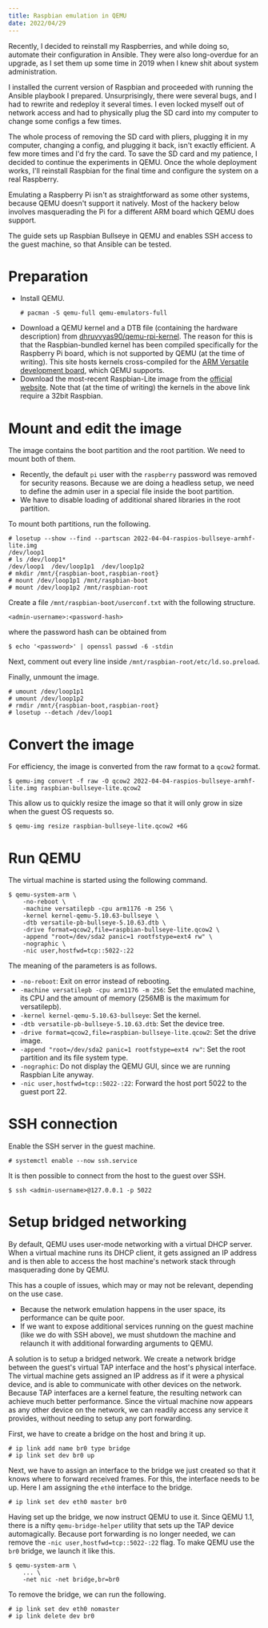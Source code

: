 ```yaml
---
title: Raspbian emulation in QEMU
date: 2022/04/29
---
```


Recently, I decided to reinstall my Raspberries, and while doing so, automate
their configuration in Ansible. They were also long-overdue for an upgrade, as
I set them up some time in 2019 when I knew shit about system administration.

I installed the current version of Raspbian and proceeded with running the
Ansible playbook I prepared. Unsurprisingly, there were several bugs, and I had
to rewrite and redeploy it several times. I even locked myself out of network
access and had to physically plug the SD card into my computer to change some
configs a few times.

The whole process of removing the SD card with pliers, plugging it in my
computer, changing a config, and plugging it back, isn't exactly efficient. A
few more times and I'd fry the card. To save the SD card and my patience, I
decided to continue the experiments in QEMU. Once the whole deployment works,
I'll reinstall Raspbian for the final time and configure the system on a real
Raspberry.

Emulating a Raspberry Pi isn't as straightforward as some other systems,
because QEMU doesn't support it natively. Most of the hackery below involves
masquerading the Pi for a different ARM board which QEMU does support.

The guide sets up Raspbian Bullseye in QEMU and enables SSH access to the guest
machine, so that Ansible can be tested.

# Preparation

* Install QEMU.
  ```
  # pacman -S qemu-full qemu-emulators-full
  ```
* Download a QEMU kernel and a DTB file (containing the hardware description)
  from
  [dhruvvyas90/qemu-rpi-kernel](https://github.com/dhruvvyas90/qemu-rpi-kernel).
  The reason for this is that the Raspbian-bundled kernel has been compiled
  specifically for the Raspberry Pi board, which is not supported by QEMU (at
  the time of writing). This site hosts kernels cross-compiled for the [ARM
  Versatile development
  board](https://developer.arm.com/tools-and-software/development-boards),
  which QEMU supports.
* Download the most-recent Raspbian-Lite image from the [official
  website](https://www.raspberrypi.com/). Note that (at the time of writing)
  the kernels in the above link require a 32bit Raspbian.

# Mount and edit the image

The image contains the boot partition and the root partition. We need to mount
both of them.

* Recently, the default `pi` user with the `raspberry` password was removed for
  security reasons. Because we are doing a headless setup, we need to define
  the admin user in a special file inside the boot partition.
* We have to disable loading of additional shared libraries in the root
  partition.

To mount both partitions, run the following.
```
# losetup --show --find --partscan 2022-04-04-raspios-bullseye-armhf-lite.img
/dev/loop1
# ls /dev/loop1*
/dev/loop1  /dev/loop1p1  /dev/loop1p2
# mkdir /mnt/{raspbian-boot,raspbian-root}
# mount /dev/loop1p1 /mnt/raspbian-boot
# mount /dev/loop1p2 /mnt/raspbian-root
```

Create a file `/mnt/raspbian-boot/userconf.txt` with the following structure.
```
<admin-username>:<password-hash>
```
where the password hash can be obtained from
```
$ echo '<password>' | openssl passwd -6 -stdin
```

Next, comment out every line inside `/mnt/raspbian-root/etc/ld.so.preload`.

Finally, unmount the image.
```
# umount /dev/loop1p1
# umount /dev/loop1p2
# rmdir /mnt/{raspbian-boot,raspbian-root}
# losetup --detach /dev/loop1
```

# Convert the image

For efficiency, the image is converted from the raw format to a `qcow2` format.
```
$ qemu-img convert -f raw -O qcow2 2022-04-04-raspios-bullseye-armhf-lite.img raspbian-bullseye-lite.qcow2
```
This allow us to quickly resize the image so that it will only grow in size
when the guest OS requests so.
```
$ qemu-img resize raspbian-bullseye-lite.qcow2 +6G
```

# Run QEMU

The virtual machine is started using the following command.
```
$ qemu-system-arm \
    -no-reboot \
    -machine versatilepb -cpu arm1176 -m 256 \
    -kernel kernel-qemu-5.10.63-bullseye \
    -dtb versatile-pb-bullseye-5.10.63.dtb \
    -drive format=qcow2,file=raspbian-bullseye-lite.qcow2 \
    -append "root=/dev/sda2 panic=1 rootfstype=ext4 rw" \
    -nographic \
    -nic user,hostfwd=tcp::5022-:22
```
The meaning of the parameters is as follows.

* `-no-reboot`: Exit on error instead of rebooting.
* `-machine versatilepb -cpu arm1176 -m 256`: Set the emulated machine, its CPU
  and the amount of memory (256MB is the maximum for versatilepb).
* `-kernel kernel-qemu-5.10.63-bullseye`: Set the kernel.
* `-dtb versatile-pb-bullseye-5.10.63.dtb`: Set the device tree.
* `-drive format=qcow2,file=raspbian-bullseye-lite.qcow2`: Set the drive image.
* `-append "root=/dev/sda2 panic=1 rootfstype=ext4 rw"`: Set the root partition
  and its file system type.
* `-nographic`: Do not display the QEMU GUI, since we are running Raspbian Lite
  anyway.
* `-nic user,hostfwd=tcp::5022-:22`: Forward the host port 5022 to the guest
  port 22.

# SSH connection

Enable the SSH server in the guest machine.
```
# systemctl enable --now ssh.service
```
It is then possible to connect from the host to the guest over SSH.
```
$ ssh <admin-username>@127.0.0.1 -p 5022
```

# Setup bridged networking

By default, QEMU uses user-mode networking with a virtual DHCP server. When a
virtual machine runs its DHCP client, it gets assigned an IP address and is
then able to access the host machine's network stack through masquerading done
by QEMU.

This has a couple of issues, which may or may not be relevant, depending on the
use case.
* Because the network emulation happens in the user space, its performance can
  be quite poor.
* If we want to expose additional services running on the guest machine (like
  we do with SSH above), we must shutdown the machine and relaunch it with
  additional forwarding arguments to QEMU.

A solution is to setup a bridged network. We create a network bridge between
the guest's virtual TAP interface and the host's physical interface. The
virtual machine gets assigned an IP address as if it were a physical device,
and is able to communicate with other devices on the network. Because TAP
interfaces are a kernel feature, the resulting network can achieve much better
performance. Since the virtual machine now appears as any other device on the
network, we can readily access any service it provides, without needing to
setup any port forwarding.

First, we have to create a bridge on the host and bring it up.
```
# ip link add name br0 type bridge
# ip link set dev br0 up
```

Next, we have to assign an interface to the bridge we just created so that it
knows where to forward received frames. For this, the interface needs to be up.
Here I am assigning the `eth0` interface to the bridge.
```
# ip link set dev eth0 master br0
```

Having set up the bridge, we now instruct QEMU to use it. Since QEMU 1.1, there
is a nifty `qemu-bridge-helper` utility that sets up the TAP device
automagically. Because port forwarding is no longer needed, we can remove the
`-nic user,hostfwd=tcp::5022-:22` flag. To make QEMU use the `br0` bridge, we
launch it like this.
```
$ qemu-system-arm \
    ... \
    -net nic -net bridge,br=br0
```

To remove the bridge, we can run the following.
```
# ip link set dev eth0 nomaster
# ip link delete dev br0
```
